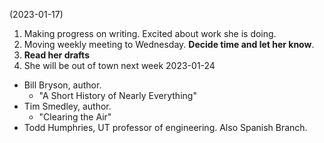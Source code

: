 (2023-01-17)

1. Making progress on writing. Excited about work she is doing.
2. Moving weekly meeting to Wednesday. **Decide time and let her know**.
3. **Read her drafts**
4. She will be out of town next week 2023-01-24

- Bill Bryson, author. 
	- "A Short History of Nearly Everything"
- Tim Smedley, author.
	- "Clearing the Air"
- Todd Humphries, UT professor of engineering. Also Spanish Branch. 